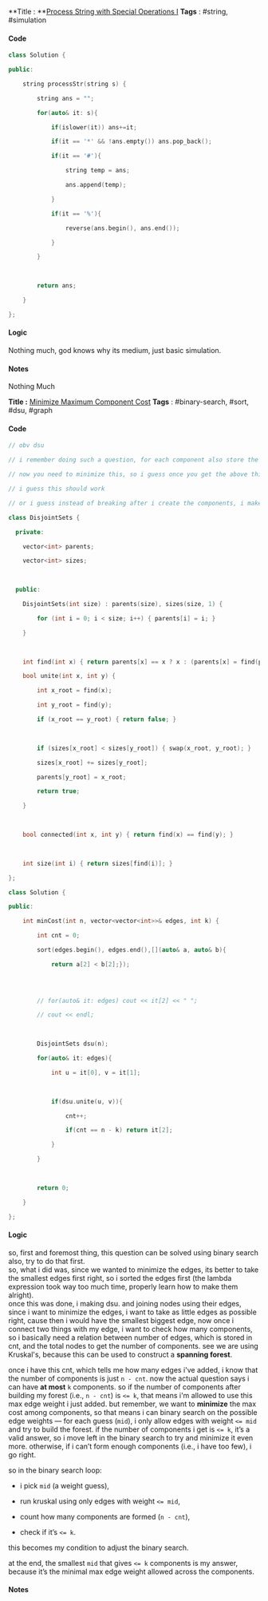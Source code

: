 **Title : **[Process String with Special Operations I](https://leetcode.com/problems/process-string-with-special-operations-i/)
**Tags** : #string, #simulation 

#### Code
```cpp
class Solution {

public:

    string processStr(string s) {

        string ans = "";

        for(auto& it: s){

            if(islower(it)) ans+=it;

            if(it == '*' && !ans.empty()) ans.pop_back();

            if(it == '#'){

                string temp = ans;

                ans.append(temp);

            }

            if(it == '%'){

                reverse(ans.begin(), ans.end());

            }

        }

  

        return ans;

    }

};
```
#### Logic
Nothing much, god knows why its medium, just basic simulation.
#### Notes
Nothing Much



**Title :** [Minimize Maximum Component Cost](https://leetcode.com/problems/minimize-maximum-component-cost/)
**Tags** : #binary-search, #sort, #dsu, #graph 

#### Code
```cpp
// obv dsu

// i remember doing such a question, for each component also store the max edge weight

// now you need to minimize this, so i guess once you get the above thing, start removing the max weight edge, and keep on doing this, until you have the number of componenets that you need.

// i guess this should work

// or i guess instead of breaking after i create the components, i make the compoenents, after taking the smallest one to begin with, this way i do not have to write a code, to remove elements from compoenents

class DisjointSets {

  private:

    vector<int> parents;

    vector<int> sizes;

  

  public:

    DisjointSets(int size) : parents(size), sizes(size, 1) {

        for (int i = 0; i < size; i++) { parents[i] = i; }

    }

  

    int find(int x) { return parents[x] == x ? x : (parents[x] = find(parents[x])); }

    bool unite(int x, int y) {

        int x_root = find(x);

        int y_root = find(y);

        if (x_root == y_root) { return false; }

  

        if (sizes[x_root] < sizes[y_root]) { swap(x_root, y_root); }

        sizes[x_root] += sizes[y_root];

        parents[y_root] = x_root;

        return true;

    }

  

    bool connected(int x, int y) { return find(x) == find(y); }

  

    int size(int i) { return sizes[find(i)]; }

};

class Solution {

public:

    int minCost(int n, vector<vector<int>>& edges, int k) {

        int cnt = 0;

        sort(edges.begin(), edges.end(),[](auto& a, auto& b){

            return a[2] < b[2];});

  
  

        // for(auto& it: edges) cout << it[2] << " ";

        // cout << endl;

  

        DisjointSets dsu(n);

        for(auto& it: edges){

            int u = it[0], v = it[1];

  

            if(dsu.unite(u, v)){

                cnt++;

                if(cnt == n - k) return it[2];

            }

        }

  

        return 0;

    }

};
```
#### Logic
so, first and foremost thing, this question can be solved using binary search also, try to do that first.  
so, what i did was, since we wanted to minimize the edges, its better to take the smallest edges first right, so i sorted the edges first (the lambda expression took way too much time, properly learn how to make them alright).  
once this was done, i making dsu. and joining nodes using their edges, since i want to minimize the edges, i want to take as little edges as possible right, cause then i would have the smallest biggest edge, now once i connect two things with my edge, i want to check how many components, so i basically need a relation between number of edges, which is stored in cnt, and the total nodes to get the number of components. see we are using Kruskal's, because this can be used to construct a **spanning forest**.

once i have this cnt, which tells me how many edges i've added, i know that the number of components is just `n - cnt`. now the actual question says i can have **at most** `k` components. so if the number of components after building my forest (i.e., `n - cnt`) is `<= k`, that means i'm allowed to use this max edge weight i just added. but remember, we want to **minimize** the max cost among components, so that means i can binary search on the possible edge weights — for each guess (`mid`), i only allow edges with weight `<= mid` and try to build the forest. if the number of components i get is `<= k`, it’s a valid answer, so i move left in the binary search to try and minimize it even more. otherwise, if i can’t form enough components (i.e., i have too few), i go right.

so in the binary search loop:

- i pick `mid` (a weight guess),
    
- run kruskal using only edges with weight `<= mid`,
    
- count how many components are formed (`n - cnt`),
    
- check if it’s `<= k`.
    

this becomes my condition to adjust the binary search.

at the end, the smallest `mid` that gives `<= k` components is my answer, because it’s the minimal max edge weight allowed across the components.
#### Notes








